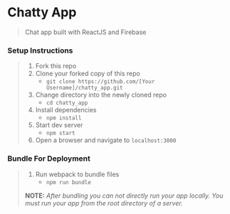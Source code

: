 # Chatty App

> Chat app built with ReactJS and Firebase

### Setup Instructions

> 1. Fork this repo
> 1. Clone your forked copy of this repo
>    - `git clone https://github.com/[Your Username]/chatty_app.git`
> 1. Change directory into the newly cloned repo
>    - `cd chatty_app`
> 1. Install dependencies 
>    - `npm install`
> 1. Start dev server
>    - `npm start`
> 1. Open a browser and navigate to `localhost:3000`

### Bundle For Deployment

> 1. Run webpack to bundle files
>    - `npm run bundle`
> 
> **NOTE:** *After bundling you can not directly run your app locally. You must run your app from the root directory of a server.*
